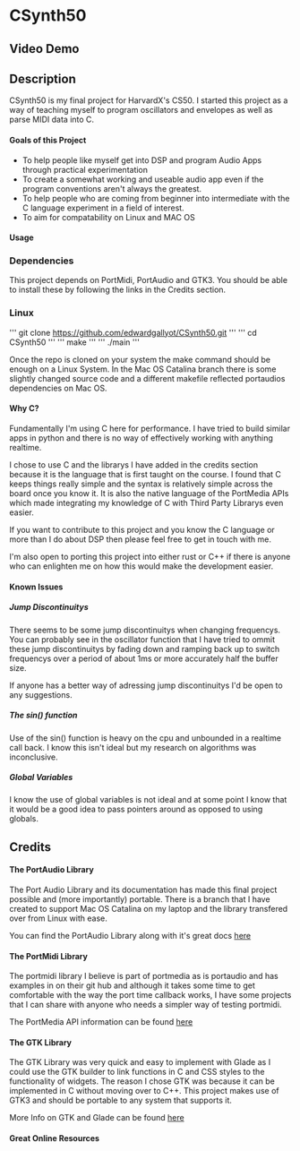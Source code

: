 # CSynth50
## Video Demo
## Description

CSynth50 is my final project for HarvardX's CS50. I started this project as a way of teaching myself
to program oscillators and envelopes as well as parse MIDI data into C.

#### Goals of this Project

* To help people like myself get into DSP and program Audio Apps through practical experimentation
* To create a somewhat working and useable audio app even if the program conventions aren't always the greatest.
* To help people who are coming from beginner into intermediate with the C language experiment in a field of interest.
* To aim for compatability on Linux and MAC OS


#### Usage

### Dependencies

This project depends on PortMidi, PortAudio and GTK3. You should be able to install these by following the
links in the Credits section.

### Linux 

''' git clone https://github.com/edwardgallyot/CSynth50.git '''
''' cd CSynth50 '''
''' make '''
''' ./main '''

Once the repo is cloned on your system the make command should be enough on a Linux System. In the Mac OS Catalina
branch there is some slightly changed source code and a different makefile reflected portaudios dependencies
on Mac OS.

#### Why C?

Fundamentally I'm using C here for performance. I have tried to build similar apps in python and 
there is no way of effectively working with anything realtime.

I chose to use C and the librarys I have added in the credits section because it is the language 
that is first taught on the course. I found that C keeps things really simple and the syntax is 
relatively simple across the board once you know it. It is also the native language of the PortMedia
APIs which made integrating my knowledge of C with Third Party Librarys even easier.

If you want to contribute to this project and you know the C language or more than I do about DSP then
please feel free to get in touch with me.

I'm also open to porting this project into either rust or C++ if there is anyone who can enlighten 
me on how this would make the development easier. 

#### Known Issues

##### Jump Discontinuitys

There seems to be some jump discontinuitys when changing frequencys. You can probably see in the oscillator
function that I have tried to ommit these jump discontinuitys by fading down and ramping back up to switch
frequencys over a period of about 1ms or more accurately half the buffer size.

If anyone has a better way of adressing jump discontinuitys I'd be open to any suggestions.

##### The sin() function

Use of the sin() function is heavy on the cpu and unbounded in a realtime call back. I know this isn't ideal
but my research on algorithms was inconclusive.

##### Global Variables

I know the use of global variables is not ideal and at some point I know that it would be a good idea to pass pointers
around as opposed to using globals.

## Credits

#### The PortAudio Library

The Port Audio Library and its documentation has made this final project possible
and (more importantly) portable. There is a branch that I have created to support Mac OS Catalina
on my laptop and the library transfered over from Linux with ease.

You can find the PortAudio Library along with it's great docs [here](http://www.portaudio.com/)

#### The PortMidi Library

The portmidi library I believe is part of portmedia as is portaudio and has examples in on their
git hub and although it takes some time to get comfortable with the way the port time callback works, 
I have some projects that I can share with anyone who needs a simpler way of testing portmidi.

The PortMedia API information can be found [here](http://portmedia.sourceforge.net/)

#### The GTK Library

The GTK Library was very quick and easy to implement with Glade as I could use the GTK builder
to link functions in C and CSS styles to the functionality of widgets. The reason I chose GTK was
because it can be implemented in C without moving over to C++. This project makes use of GTK3 and 
should be portable to any system that supports it.

More Info on GTK and Glade can be found [here](https://www.gtk.org/)

#### Great Online Resources


